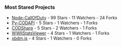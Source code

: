 ### Most Stared Projects
<!-- most_stars starts -->
* [Node-CallOfDuty](https://github.com/Lierrmm/Node-CallOfDuty) - 99 Stars - 11 Watchers - 24 Forks
* [Py-CODAPI](https://github.com/Lierrmm/Py-CODAPI) - 5 Stars - 1 Watchers - 1 Forks
* [CODSharp](https://github.com/Lierrmm/CODSharp) - 5 Stars - 2 Watchers - 1 Forks
* [WWIIStatsViewer](https://github.com/Lierrmm/WWIIStatsViewer) - 4 Stars - 1 Watchers - 1 Forks
* [xbdm.js](https://github.com/Lierrmm/xbdm.js) - 4 Stars - 1 Watchers - 0 Forks
<!-- most_stars ends -->
